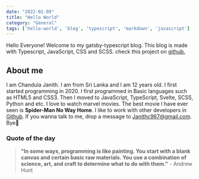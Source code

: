 ```yaml
---
date: "2022-01-09"
title: "Hello World"
category: "General"
tags: ['hello-world', 'blog', 'typescript', 'markdown', 'javascript']
---
```


Hello Everyone! Welcome to my gatsby-typescript blog. This blog is made with Typescript, 
JavaScript, CSS and SCSS. check this project on [github.](https://github.com/RedEdge967/Gatsby-Blog)

## About me
I am Chandula Janith. I am from Sri Lanka and I am 12 years old. I first started programming in 2020.
I first programmed in Basic languages such as HTML5 and CSS3. Then I moved to JavaScript, TypeScript, Svelte,
SCSS, Python and etc. I love to watch marvel movies. The best movie I have ever seen is **Spider-Man No Way Home**.
I like to work with other developers in [Github](https://github.com). If you wanna talk to me, drop a message to [Janithc967@gmail.com](mailto:janithc967@gmail.com). Bye👋

### Quote of the day
> **"In some ways, programming is like painting. You start with a blank canvas and certain basic raw materials. You use a combination of science, art, and craft to determine what to do with them."**  - Andrew Hunt
